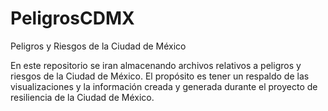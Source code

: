 # PeligrosCDMX
Peligros y Riesgos de la Ciudad de México

En este repositorio se iran almacenando archivos relativos a peligros y riesgos de la Ciudad de México. El propósito es tener un respaldo de las visualizaciones y la información creada y generada durante el proyecto de resiliencia de la Ciudad de México.
